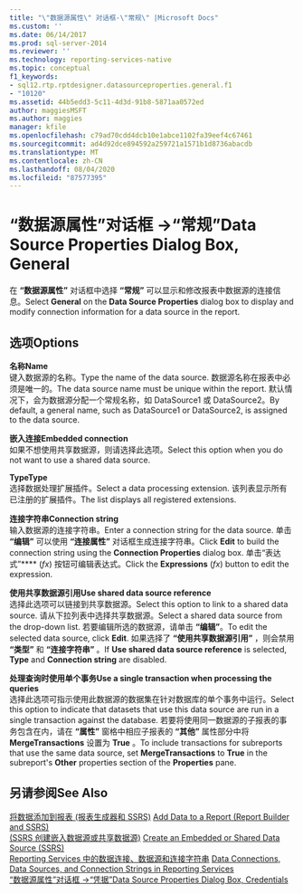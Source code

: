 ```yaml
---
title: "\"数据源属性\" 对话框-\"常规\" |Microsoft Docs"
ms.custom: ''
ms.date: 06/14/2017
ms.prod: sql-server-2014
ms.reviewer: ''
ms.technology: reporting-services-native
ms.topic: conceptual
f1_keywords:
- sql12.rtp.rptdesigner.datasourceproperties.general.f1
- "10120"
ms.assetid: 44b5edd3-5c11-4d3d-91b8-5871aa0572ed
author: maggiesMSFT
ms.author: maggies
manager: kfile
ms.openlocfilehash: c79ad70cdd4dcb10e1abce1102fa39eef4c67461
ms.sourcegitcommit: ad4d92dce894592a259721a1571b1d8736abacdb
ms.translationtype: MT
ms.contentlocale: zh-CN
ms.lasthandoff: 08/04/2020
ms.locfileid: "87577395"
---
```

# <a name="data-source-properties-dialog-box-general"></a><span data-ttu-id="e315d-102">“数据源属性”对话框 ->“常规”</span><span class="sxs-lookup"><span data-stu-id="e315d-102">Data Source Properties Dialog Box, General</span></span>
  <span data-ttu-id="e315d-103">在 **“数据源属性”** 对话框中选择 **“常规”** 可以显示和修改报表中数据源的连接信息。</span><span class="sxs-lookup"><span data-stu-id="e315d-103">Select **General** on the **Data Source Properties** dialog box to display and modify connection information for a data source in the report.</span></span>  
  
## <a name="options"></a><span data-ttu-id="e315d-104">选项</span><span class="sxs-lookup"><span data-stu-id="e315d-104">Options</span></span>  
 <span data-ttu-id="e315d-105">**名称**</span><span class="sxs-lookup"><span data-stu-id="e315d-105">**Name**</span></span>  
 <span data-ttu-id="e315d-106">键入数据源的名称。</span><span class="sxs-lookup"><span data-stu-id="e315d-106">Type the name of the data source.</span></span> <span data-ttu-id="e315d-107">数据源名称在报表中必须是唯一的。</span><span class="sxs-lookup"><span data-stu-id="e315d-107">The data source name must be unique within the report.</span></span> <span data-ttu-id="e315d-108">默认情况下，会为数据源分配一个常规名称，如 DataSource1 或 DataSource2。</span><span class="sxs-lookup"><span data-stu-id="e315d-108">By default, a general name, such as DataSource1 or DataSource2, is assigned to the data source.</span></span>  
  
 <span data-ttu-id="e315d-109">**嵌入连接**</span><span class="sxs-lookup"><span data-stu-id="e315d-109">**Embedded connection**</span></span>  
 <span data-ttu-id="e315d-110">如果不想使用共享数据源，则请选择此选项。</span><span class="sxs-lookup"><span data-stu-id="e315d-110">Select this option when you do not want to use a shared data source.</span></span>  
  
 <span data-ttu-id="e315d-111">**Type**</span><span class="sxs-lookup"><span data-stu-id="e315d-111">**Type**</span></span>  
 <span data-ttu-id="e315d-112">选择数据处理扩展插件。</span><span class="sxs-lookup"><span data-stu-id="e315d-112">Select a data processing extension.</span></span> <span data-ttu-id="e315d-113">该列表显示所有已注册的扩展插件。</span><span class="sxs-lookup"><span data-stu-id="e315d-113">The list displays all registered extensions.</span></span>  
  
 <span data-ttu-id="e315d-114">**连接字符串**</span><span class="sxs-lookup"><span data-stu-id="e315d-114">**Connection string**</span></span>  
 <span data-ttu-id="e315d-115">输入数据源的连接字符串。</span><span class="sxs-lookup"><span data-stu-id="e315d-115">Enter a connection string for the data source.</span></span> <span data-ttu-id="e315d-116">单击 **“编辑”** 可以使用 **“连接属性”** 对话框生成连接字符串。</span><span class="sxs-lookup"><span data-stu-id="e315d-116">Click **Edit** to build the connection string using the **Connection Properties** dialog box.</span></span> <span data-ttu-id="e315d-117">单击“表达式”\*\*\*\* (*fx*) 按钮可编辑表达式。</span><span class="sxs-lookup"><span data-stu-id="e315d-117">Click the **Expressions** (*fx*) button to edit the expression.</span></span>  
  
 <span data-ttu-id="e315d-118">**使用共享数据源引用**</span><span class="sxs-lookup"><span data-stu-id="e315d-118">**Use shared data source reference**</span></span>  
 <span data-ttu-id="e315d-119">选择此选项可以链接到共享数据源。</span><span class="sxs-lookup"><span data-stu-id="e315d-119">Select this option to link to a shared data source.</span></span> <span data-ttu-id="e315d-120">请从下拉列表中选择共享数据源。</span><span class="sxs-lookup"><span data-stu-id="e315d-120">Select a shared data source from the drop-down list.</span></span> <span data-ttu-id="e315d-121">若要编辑所选的数据源，请单击 **“编辑”**。</span><span class="sxs-lookup"><span data-stu-id="e315d-121">To edit the selected data source, click **Edit**.</span></span> <span data-ttu-id="e315d-122">如果选择了 **“使用共享数据源引用”** ，则会禁用 **“类型”** 和 **“连接字符串”** 。</span><span class="sxs-lookup"><span data-stu-id="e315d-122">If **Use shared data source reference** is selected, **Type** and **Connection string** are disabled.</span></span>  
  
 <span data-ttu-id="e315d-123">**处理查询时使用单个事务**</span><span class="sxs-lookup"><span data-stu-id="e315d-123">**Use a single transaction when processing the queries**</span></span>  
 <span data-ttu-id="e315d-124">选择此选项可指示使用此数据源的数据集在针对数据库的单个事务中运行。</span><span class="sxs-lookup"><span data-stu-id="e315d-124">Select this option to indicate that datasets that use this data source are run in a single transaction against the database.</span></span> <span data-ttu-id="e315d-125">若要将使用同一数据源的子报表的事务包含在内，请在 **“属性”** 窗格中相应子报表的 **“其他”** 属性部分中将 **MergeTransactions** 设置为 **True** 。</span><span class="sxs-lookup"><span data-stu-id="e315d-125">To include transactions for subreports that use the same data source, set **MergeTransactions** to **True** in the subreport's **Other** properties section of the **Properties** pane.</span></span>  
  
## <a name="see-also"></a><span data-ttu-id="e315d-126">另请参阅</span><span class="sxs-lookup"><span data-stu-id="e315d-126">See Also</span></span>  
 <span data-ttu-id="e315d-127">[将数据添加到报表 &#40;报表生成器和 SSRS&#41;](report-data/report-datasets-ssrs.md) </span><span class="sxs-lookup"><span data-stu-id="e315d-127">[Add Data to a Report &#40;Report Builder and SSRS&#41;](report-data/report-datasets-ssrs.md) </span></span>  
 <span data-ttu-id="e315d-128">[&#40;SSRS 创建嵌入数据源或共享数据源&#41;](../../2014/reporting-services/create-an-embedded-or-shared-data-source-ssrs.md) </span><span class="sxs-lookup"><span data-stu-id="e315d-128">[Create an Embedded or Shared Data Source &#40;SSRS&#41;](../../2014/reporting-services/create-an-embedded-or-shared-data-source-ssrs.md) </span></span>  
 <span data-ttu-id="e315d-129">[Reporting Services 中的数据连接、数据源和连接字符串](../../2014/reporting-services/data-connections-data-sources-and-connection-strings-in-reporting-services.md) </span><span class="sxs-lookup"><span data-stu-id="e315d-129">[Data Connections, Data Sources, and Connection Strings in Reporting Services](../../2014/reporting-services/data-connections-data-sources-and-connection-strings-in-reporting-services.md) </span></span>  
 [<span data-ttu-id="e315d-130">“数据源属性”对话框 -&gt;“凭据”</span><span class="sxs-lookup"><span data-stu-id="e315d-130">Data Source Properties Dialog Box, Credentials</span></span>](../../2014/reporting-services/data-source-properties-dialog-box-credentials.md)  
  
  
